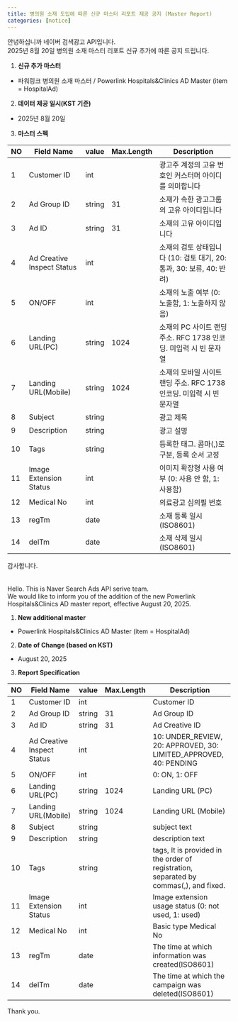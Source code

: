 ```yaml
---
title: 병의원 소재 도입에 따른 신규 마스터 리포트 제공 공지 (Master Report)
categories: [notice]
---
```


안녕하십니까 네이버 검색광고 API입니다.<br>
2025년 8월 20일 병의원 소재 마스터 리포트 신규 추가에 따른 공지 드립니다. <br>

1. **신규 추가 마스터** <br>
- 파워링크 병의원 소재 마스터 / Powerlink Hospitals&Clinics AD Master (item = HospitalAd)

2.  **데이터 제공 일시(KST 기준)** <br>
- 2025년 8월 20일

3. **마스터 스펙**

 NO | Field Name | value | Max.Length | Description 
--|--|--|--|--
1 | Customer ID | int || 광고주 계정의 고유 번호인 커스터머 아이디를 의미합니다
2 | Ad Group ID | string | 31 | 소재가 속한 광고그룹의 고유 아이디입니다
3 | Ad ID | string | 31 | 소재의 고유 아이디입니다
4 | Ad Creative Inspect Status | int || 소재의 검토 상태입니다 (10: 검토 대기, 20: 통과, 30: 보류, 40: 반려)
5 | ON/OFF | int || 소재의 노출 여부 (0: 노출함, 1: 노출하지 않음)
6 | Landing URL(PC) | string | 1024 | 소재의 PC 사이트 랜딩 주소. RFC 1738 인코딩. 미입력 시 빈 문자열
7 | Landing URL(Mobile) | string | 1024 | 소재의 모바일 사이트 랜딩 주소. RFC 1738 인코딩. 미입력 시 빈 문자열
8 | Subject | string || 광고 제목
9 | Description | string || 광고 설명
10 | Tags | string || 등록한 태그. 콤마(,)로 구분, 등록 순서 고정
11 | Image Extension Status | int || 이미지 확장형 사용 여부 (0: 사용 안 함, 1: 사용함)
12 | Medical No | int || 의료광고 심의필 번호
13 | regTm | date || 소재 등록 일시 (ISO8601)
14 | delTm | date || 소재 삭제 일시 (ISO8601)                                                                                                                |

감사합니다.<br>
<br>
<br>
Hello. This is Naver Search Ads API serive team.<br>
We would like to inform you of the addition of the new Powerlink Hospitals&Clinics AD master report, effective August 20, 2025. <br>

1. **New additional master**<br>
- Powerlink Hospitals&Clinics AD Master (item = HospitalAd)
2. **Date of Change (based on KST)** <br>
- August 20, 2025
3. **Report Specification**
  
| NO | Field Name | value | Max.Length | Description |
|----|------------|-------|------------|-------------|
| 1 | Customer ID | int |  | Customer ID |
| 2 | Ad Group ID | string | 31 | Ad Group ID |
| 3 | Ad ID | string | 31 | Ad Creative ID |
| 4 | Ad Creative Inspect Status | int |  | 10: UNDER_REVIEW, 20: APPROVED, 30: LIMITED_APPROVED, 40: PENDING |
| 5 | ON/OFF | int |  | 0: ON, 1: OFF |
| 6 | Landing URL(PC) | string | 1024 | Landing URL (PC) |
| 7 | Landing URL(Mobile) | string | 1024 | Landing URL (Mobile) |
| 8 | Subject | string |  | subject text |
| 9 | Description | string |  | description text |
| 10 | Tags | string |  | tags, It is provided in the order of registration, separated by commas(,), and fixed. |
| 11 | Image Extension Status | int |  | Image extension usage status (0: not used, 1: used) |
| 12 | Medical No | int |  | Basic type Medical No |
| 13 | regTm | date |  | The time at which information was created(ISO8601) |
| 14 | delTm | date |  | The time at which the campaign was deleted(ISO8601) |<br>


Thank you.<br>
